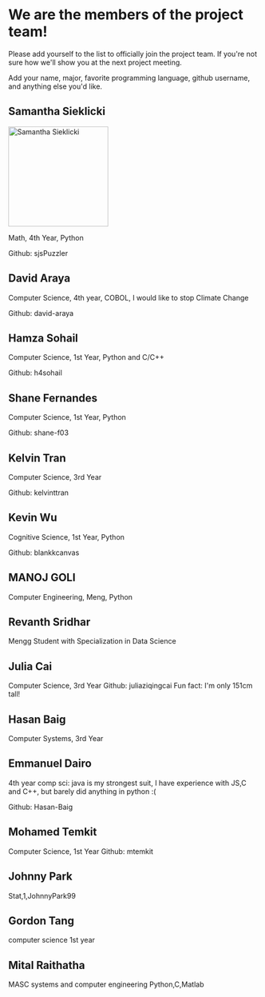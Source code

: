 # We are the members of the project team!

Please add yourself to the list to officially join the project team.
If you're not sure how we'll show you at the next project meeting.

Add your name, major, favorite programming language, github username, and anything else you'd like.

## Samantha Sieklicki
<p align="left">
  <img src="images/SamanthaSieklicki.jpg" width="200" title="Samantha Sieklicki">
</p>
Math, 4th Year, Python

Github: sjsPuzzler

## David Araya
Computer Science, 4th year, COBOL, I would like to stop Climate Change

Github: david-araya

## Hamza Sohail
Computer Science, 1st Year, Python and C/C++

Github: h4sohail

## Shane Fernandes

Computer Science, 1st Year, Python

Github: shane-f03

## Kelvin Tran
Computer Science, 3rd Year

Github: kelvinttran

## Kevin Wu

Cognitive Science, 1st Year, Python

Github: blankkcanvas

## MANOJ GOLI
Computer Engineering, Meng, Python

## Revanth Sridhar
Mengg Student with Specialization in Data Science

## Julia Cai
Computer Science, 3rd Year
Github: juliaziqingcai
Fun fact: I'm only 151cm tall!

## Hasan Baig
Computer Systems, 3rd Year
## Emmanuel Dairo
4th year comp sci: java is my strongest suit, I have experience with JS,C and C++, but barely did anything in python  :(

Github: Hasan-Baig

## Mohamed Temkit
Computer Science, 1st Year
Github: mtemkit

## Johnny Park
Stat,1,JohnnyPark99

## Gordon Tang
computer science 1st year

## Mital Raithatha
MASC systems and computer engineering
Python,C,Matlab
